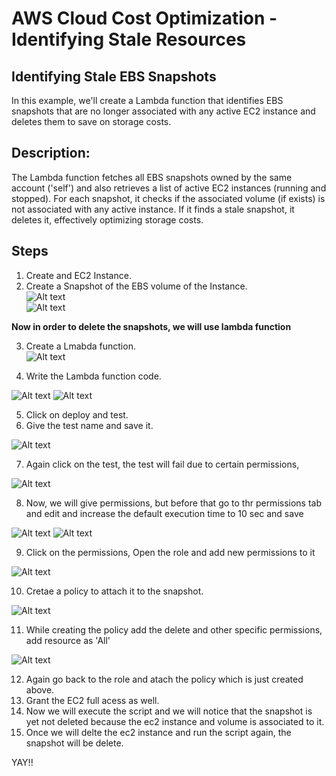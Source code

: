 # AWS Cloud Cost Optimization - Identifying Stale Resources

## Identifying Stale EBS Snapshots

In this example, we'll create a Lambda function that identifies EBS snapshots that are no longer associated with any active EC2 instance and deletes them to save on storage costs.


## Description:
The Lambda function fetches all EBS snapshots owned by the same account ('self') and also retrieves a list of active EC2 instances (running and stopped). For each snapshot, it checks if the associated volume (if exists) is not associated with any active instance. If it finds a stale snapshot, it deletes it, effectively optimizing storage costs.

## Steps
1. Create and EC2 Instance.
2. Create a Snapshot of the EBS volume of the Instance.\
![Alt text](https://github.com/AimanZehra/CI-CD-Projects/blob/main/Lambda_Function_Project/Files/File%201.JPG)\
![Alt text](https://github.com/AimanZehra/CI-CD-Projects/blob/main/Lambda_Function_Project/Files/File%202.JPG)

**Now in order to delete the snapshots, we will use lambda function**

3. Create a Lmabda function.\
![Alt text](https://github.com/AimanZehra/CI-CD-Projects/blob/main/Lambda_Function_Project/Files/File%203.JPG)

4. Write the Lambda function code.

![Alt text](https://github.com/AimanZehra/CI-CD-Projects/blob/main/Lambda_Function_Project/Files/File%204.JPG)
![Alt text](https://github.com/AimanZehra/CI-CD-Projects/blob/main/Lambda_Function_Project/Files/File%205.JPG)

5. Click on deploy and test.
6. Give the test name and save it.

![Alt text](https://github.com/AimanZehra/CI-CD-Projects/blob/main/Lambda_Function_Project/Files/File%206.JPG)

7. Again click on the test, the test will fail due to certain permissions,

![Alt text](https://github.com/AimanZehra/CI-CD-Projects/blob/main/Lambda_Function_Project/Files/File%207.JPG)

8. Now, we will give permissions, but before that go to thr permissions tab and edit and increase the default execution time to 10 sec and save

![Alt text](https://github.com/AimanZehra/CI-CD-Projects/blob/main/Lambda_Function_Project/Files/File%208.JPG)
![Alt text](https://github.com/AimanZehra/CI-CD-Projects/blob/main/Lambda_Function_Project/Files/File%209.JPG)

9. Click on the permissions, Open the role and add new permissions to it

![Alt text](https://github.com/AimanZehra/CI-CD-Projects/blob/main/Lambda_Function_Project/Files/File%2010.JPG)

10. Cretae a policy to attach it to the snapshot.

![Alt text](https://github.com/AimanZehra/CI-CD-Projects/blob/main/Lambda_Function_Project/Files/File%2011.JPG)

11. While creating the policy add the delete and other specific permissions, add resource as 'All'

![Alt text](https://github.com/AimanZehra/CI-CD-Projects/blob/main/Lambda_Function_Project/Files/File%2013.JPG)

12. Again go back to the role and atach the policy which is just created above.
13. Grant the EC2 full acess as well.
14. Now we will execute the script and we will notice that the snapshot is yet not deleted because the ec2 instance and volume is associated to it.
15. Once we will delte the ec2 instance and run the script again, the snapshot will be delete.


YAY!!
